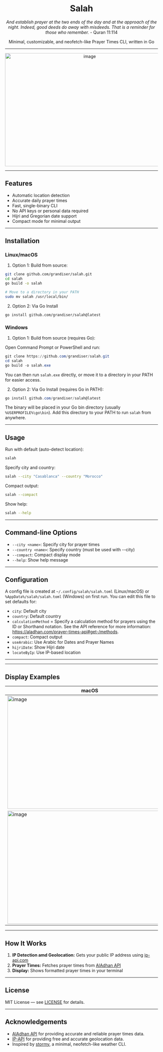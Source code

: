 <div align="center">

# Salah

*And establish prayer at the two ends of the day and at the approach of the night. Indeed, good deeds do away with misdeeds. That is a reminder for those who remember.* - Quran 11:114

Minimal, customizable, and neofetch-like Prayer Times CLI, written in Go

---
<img width="542" height="372" alt="image" src="https://github.com/user-attachments/assets/73f7ead1-828d-4ef3-8c91-4c5a17dbc10e" />

---

</div>

## Features

- Automatic location detection
- Accurate daily prayer times
- Fast, single-binary CLI
- No API keys or personal data required
- Hijri and Gregorian date support
- Compact mode for minimal output

---

## Installation

### Linux/macOS

1. Option 1: Build from source:

```bash
git clone github.com/grandiser/salah.git
cd salah
go build -o salah

# Move to a directory in your PATH
sudo mv salah /usr/local/bin/
```

2. Option 2: Via Go Install

```bash
go install github.com/grandiser/salah@latest
```

### Windows

1. Option 1: Build from source (requires Go):

Open Command Prompt or PowerShell and run:

```powershell
git clone https://github.com/grandiser/salah.git
cd salah
go build -o salah.exe
```

You can then run `salah.exe` directly, or move it to a directory in your PATH for easier access.

2. Option 2: Via Go Install (requires Go in PATH):

```powershell
go install github.com/grandiser/salah@latest
```

The binary will be placed in your Go bin directory (usually `%USERPROFILE%\go\bin`). Add this directory to your PATH to run `salah` from anywhere.

---

## Usage

Run with default (auto-detect location):

```bash
salah
```

Specify city and country:

```bash
salah --city "Casablanca" --country "Morocco"
```

Compact output:

```bash
salah --compact
```

Show help:

```bash
salah --help
```

---

## Command-line Options

- `--city <name>`: Specify city for prayer times
- `--country <name>`: Specify country (must be used with --city)
- `--compact`: Compact display mode
- `--help`: Show help message

---

## Configuration

A config file is created at `~/.config/salah/salah.toml` (Linux/macOS) or `%AppData%/salah/salah.toml` (Windows) on first run. You can edit this file to set defaults for:

- `city`: Default city
- `country`: Default country
- `calculationMethod` = Specify a calculation method for prayers using the ID or Shorthand notation. See the API reference for more information: https://aladhan.com/prayer-times-api#get-/methods.
- `compact`: Compact output
- `useArabic`: Use Arabic for Dates and Prayer Names
- `hijriDate`: Show Hijri date
- `locateByIp`: Use IP-based location

---

---

## Display Examples
|macOS|Linux Mint|
|---|---|
| <img width="542" height="372" alt="image" src="https://github.com/user-attachments/assets/acb700ca-2360-48a3-93f2-cd62243f88fe" /> | <img width="502" height="289" alt="image" src="https://github.com/user-attachments/assets/4fff0131-51f2-40a7-8144-6ebf6838f255" /> |
| <img width="542" height="372" alt="image" src="https://github.com/user-attachments/assets/202e7626-550b-4adc-b3ed-b4f5b3d2b2cb" /> | <img width="502" height="289" alt="image" src="https://github.com/user-attachments/assets/15d2afb8-0647-45e3-aa95-53c091496f6e" /> |



---

## How It Works

1. **IP Detection amd Geolocation:** Gets your public IP address using [ip-api.com](http://ip-api.com)
2. **Prayer Times:** Fetches prayer times from [AlAdhan API](https://aladhan.com/prayer-times-api)
3. **Display:** Shows formatted prayer times in your terminal

---

## License

MIT License — see [LICENSE](LICENSE) for details.

---

## Acknowledgements

- [AlAdhan API](https://aladhan.com/prayer-times-api) for providing accurate and reliable prayer times data.
- [IP-API](http://ip-api.com) for providing free and accurate geolocation data.
- Inspired by [stormy](https://github.com/ashish0kumar/stormy), a minimal, neofetch-like weather CLI.

